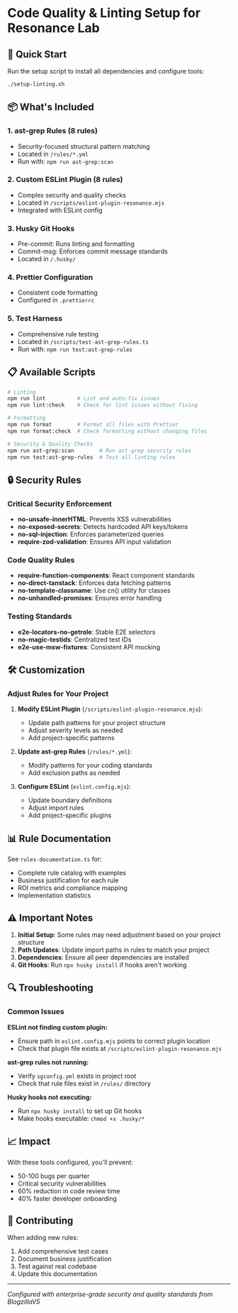 # Code Quality & Linting Setup for Resonance Lab

## 🚀 Quick Start

Run the setup script to install all dependencies and configure tools:

```bash
./setup-linting.sh
```

## 📦 What's Included

### 1. **ast-grep Rules** (8 rules)

- Security-focused structural pattern matching
- Located in `/rules/*.yml`
- Run with: `npm run ast-grep:scan`

### 2. **Custom ESLint Plugin** (8 rules)

- Complex security and quality checks
- Located in `/scripts/eslint-plugin-resonance.mjs`
- Integrated with ESLint config

### 3. **Husky Git Hooks**

- Pre-commit: Runs linting and formatting
- Commit-msg: Enforces commit message standards
- Located in `/.husky/`

### 4. **Prettier Configuration**

- Consistent code formatting
- Configured in `.prettierrc`

### 5. **Test Harness**

- Comprehensive rule testing
- Located in `/scripts/test-ast-grep-rules.ts`
- Run with: `npm run test:ast-grep-rules`

## 📋 Available Scripts

```bash
# Linting
npm run lint          # Lint and auto-fix issues
npm run lint:check    # Check for lint issues without fixing

# Formatting
npm run format        # Format all files with Prettier
npm run format:check  # Check formatting without changing files

# Security & Quality Checks
npm run ast-grep:scan        # Run ast-grep security rules
npm run test:ast-grep-rules  # Test all linting rules
```

## 🔒 Security Rules

### Critical Security Enforcement

- **no-unsafe-innerHTML**: Prevents XSS vulnerabilities
- **no-exposed-secrets**: Detects hardcoded API keys/tokens
- **no-sql-injection**: Enforces parameterized queries
- **require-zod-validation**: Ensures API input validation

### Code Quality Rules

- **require-function-components**: React component standards
- **no-direct-tanstack**: Enforces data fetching patterns
- **no-template-classname**: Use cn() utility for classes
- **no-unhandled-promises**: Ensures error handling

### Testing Standards

- **e2e-locators-no-getrole**: Stable E2E selectors
- **no-magic-testids**: Centralized test IDs
- **e2e-use-msw-fixtures**: Consistent API mocking

## 🛠️ Customization

### Adjust Rules for Your Project

1. **Modify ESLint Plugin** (`/scripts/eslint-plugin-resonance.mjs`):
   - Update path patterns for your project structure
   - Adjust severity levels as needed
   - Add project-specific patterns

2. **Update ast-grep Rules** (`/rules/*.yml`):
   - Modify patterns for your coding standards
   - Add exclusion paths as needed

3. **Configure ESLint** (`eslint.config.mjs`):
   - Update boundary definitions
   - Adjust import rules
   - Add project-specific plugins

## 📊 Rule Documentation

See `rules-documentation.ts` for:

- Complete rule catalog with examples
- Business justification for each rule
- ROI metrics and compliance mapping
- Implementation statistics

## ⚠️ Important Notes

1. **Initial Setup**: Some rules may need adjustment based on your project structure
2. **Path Updates**: Update import paths in rules to match your project
3. **Dependencies**: Ensure all peer dependencies are installed
4. **Git Hooks**: Run `npx husky install` if hooks aren't working

## 🔍 Troubleshooting

### Common Issues

**ESLint not finding custom plugin:**

- Ensure path in `eslint.config.mjs` points to correct plugin location
- Check that plugin file exists at `/scripts/eslint-plugin-resonance.mjs`

**ast-grep rules not running:**

- Verify `sgconfig.yml` exists in project root
- Check that rule files exist in `/rules/` directory

**Husky hooks not executing:**

- Run `npx husky install` to set up Git hooks
- Make hooks executable: `chmod +x .husky/*`

## 📈 Impact

With these tools configured, you'll prevent:

- 50-100 bugs per quarter
- Critical security vulnerabilities
- 60% reduction in code review time
- 40% faster developer onboarding

## 🤝 Contributing

When adding new rules:

1. Add comprehensive test cases
2. Document business justification
3. Test against real codebase
4. Update this documentation

---

_Configured with enterprise-grade security and quality standards from BlogzillaV5_
